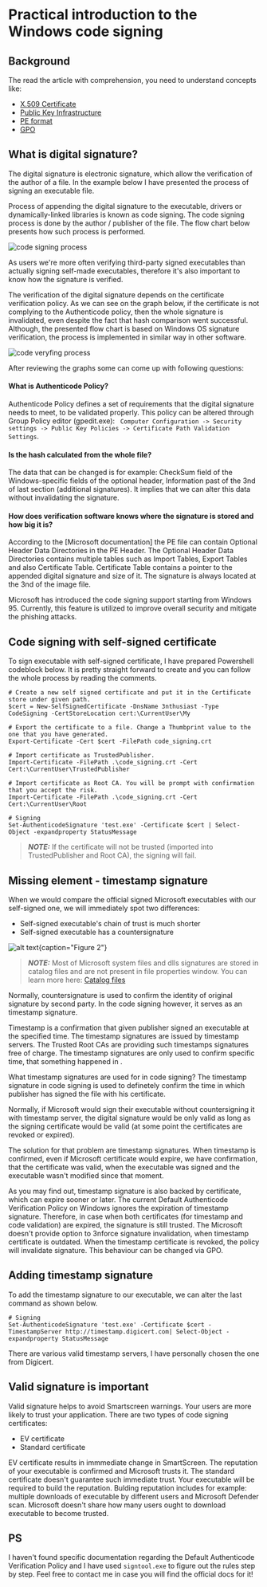# Practical introduction to the Windows code signing

## Background

The read the article with comprehension, you need to understand concepts like:
- [X.509 Certificate](https://en.wikipedia.org/wiki/X.509)
- [Public Key Infrastructure](https://www1.cs.columbia.edu/~smb/classes/s23/l_pki.pdf)
- [PE format](https://learn.microsoft.com/en-us/windows/win32/debug/pe-format)
- [GPO](https://learn.microsoft.com/en-us/previous-versions/windows/desktop/policy/group-policy-objects)

## What is digital signature?

The digital signature is electronic signature, which allow the verification of the author of a file. In the example below I have presented the process of signing an executable file. 

Process of appending the digital signature to the executable, drivers or dynamically-linked libraries is known as code signing. The code signing process is done by the author / publisher of the file. The flow chart below presents how such process is performed.

![code signing process](images/digital-sign.svg)

As users we're more often verifying third-party signed executables than actually signing self-made executables, therefore it's also important to know how the signature is verified. 

The verification of the digital signature depends on the certificate verification policy. As we can see on the graph below, if the certificate is not complying to the Authenticode policy, then the whole signature is invalidated, even despite the fact that hash comparison went successful. Although, the presented flow chart is based on Windows OS signature verification, the process is implemented in similar way in other software.

![code veryfing process](images/signverif.svg)

After reviewing the graphs some can come up with following questions:

#### **What is Authenticode Policy?**

Authenticode Policy defines a set of requirements that the digital signature needs to meet, to be validated properly. This policy can be altered through Group Policy editor (gpedit.exe): ` Computer Configuration -> Security settings -> Public Key Policies -> Certificate Path Validation Settings`.


#### **Is the hash calculated from the whole file?**

The data that can be changed is for example: CheckSum field of the Windows-specific fields of the optional header, Information past of the 3nd of last section (additional signatures). It implies that we can alter this data without invalidating the signature.

#### **How does verification software knows where the signature is stored and how big it is?**

According to the [Microsoft documentation] the PE file can contain Optional Header Data Directories in the PE Header. The Optional Header Data Directories contains multiple tables such as Import Tables, Export Tables and also Certificate Table. Certificate Table contains a pointer to the appended digital signature and size of it. The signature is always located at the 3nd of the image file.


Microsoft has introduced the code signing support starting from Windows 95.
Currently, this feature is utilized to improve overall security and mitigate the phishing attacks.


## Code signing with self-signed certificate

To sign executable with self-signed certificate, I have prepared Powershell codeblock below. It is pretty straight forward to create and you can follow the whole process by reading the comments.

```
# Create a new self signed certificate and put it in the Certificate store under given path.
$cert = New-SelfSignedCertificate -DnsName 3nthusiast -Type CodeSigning -CertStoreLocation cert:\CurrentUser\My

# Export the certificate to a file. Change a Thumbprint value to the one that you have generated.
Export-Certificate -Cert $cert -FilePath code_signing.crt

# Import certificate as TrustedPublisher. 
Import-Certificate -FilePath .\code_signing.crt -Cert Cert:\CurrentUser\TrustedPublisher

# Import certificate as Root CA. You will be prompt with confirmation that you accept the risk.
Import-Certificate -FilePath .\code_signing.crt -Cert Cert:\CurrentUser\Root

# Signing
Set-AuthenticodeSignature 'test.exe' -Certificate $cert | Select-Object -expandproperty StatusMessage
```

> **_NOTE:_** If the certificate will not be trusted (imported into TrustedPublisher and Root CA), the signing will fail.


## Missing element - timestamp signature

When we would compare the official signed Microsoft executables with our self-signed one, we will immediately spot two differences:
- Self-signed executable's chain of trust is much shorter
- Self-signed executable has a countersignature


![alt text{caption="Figure 2"}](images/signature-compare.png "Comparison of digital signatures")

> **_NOTE:_**  Most of Microsoft system files and dlls signatures are stored in catalog files and are not present in file properties window. You can learn more here: [Catalog files](https://learn.microsoft.com/en-us/windows-hardware/drivers/install/using-makecat-to-create-a-catalog-file)

Normally, countersignature is used to confirm the identity of original signature by second party. In the code signing however, it serves as an timestamp signature.

Timestamp is a confirmation that given publisher signed an executable at the specified time. The timestamp signatures are issued by timestamp servers. 
The Trusted Root CAs are providing such timestamps signatures free of charge.
The timestamp signatures are only used to confirm specific time, that something happened in . 

What timestamp signatures are used for in code signing? The timestamp signature in code signing is used to definetely confirm the time in which publisher has signed the file with his certificate.  

Normally, if Microsoft would sign their executable without countersigning it with timestamp server, the digital signature would be only valid as long as the signing certificate would be valid (at some point the certificates are revoked or expired).

The solution for that problem are timestamp signatures. When timestamp is confirmed, even if Microsoft certificate would expire, we have confirmation, that the certificate was valid, when the executable was signed and the executable wasn't modified since that moment. 

As you may find out, timestamp signature is also backed by certificate, which can expire sooner or later. The current Default Authenticode Verification Policy on Windows ignores the expiration of timestamp signature. Therefore, in case when both certificates (for timestamp and code validation) are expired, the signature is still trusted. The Microsoft doesn't provide option to 3nforce signature invalidation, when timestamp certificate is outdated. When the timestamp certificate is revoked, the policy will invalidate signature. This behaviour can be changed via GPO.


## Adding timestamp signature


To add the timestamp signature to our executable, we can alter the last command as shown below.

```
# Signing
Set-AuthenticodeSignature 'test.exe' -Certificate $cert -TimestampServer http://timestamp.digicert.com| Select-Object -expandproperty StatusMessage
```

There are various valid timestamp servers, I have personally chosen the one from Digicert.


## Valid signature is important

Valid signature helps to avoid Smartscreen warnings. Your users are more likely to trust your application. There are two types of code signing certificates:
- EV certificate
- Standard certificate

EV certificate results in immmediate change in SmartScreen. The reputation of your executable is confirmed and Microsoft trusts it.
The standard certificate doesn't guarantee such immediate trust. Your executable will be required to build the reputation.
Bulding reputation includes for example: multiple downloads of executable by different users and Microsoft Defender scan.
Microsoft doesn't share how many users ought to download executable to become trusted. 


## PS

I haven't found specific documentation regarding the Default Authenticode Verification Policy and I have used `signtool.exe` to figure out the rules step by step. Feel free to contact me in case you will find the official docs for it! 